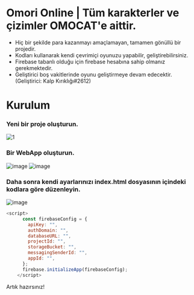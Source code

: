 # Omori Online | Tüm karakterler ve çizimler OMOCAT'e aittir.
- Hiç bir şekilde para kazanmayı amaçlamayan, tamamen gönüllü bir projedir.
- Kodları kullanarak kendi çevrimiçi oyunuzu yapabilir, geliştirebilirsiniz.
- Firebase tabanlı olduğu için firebase hesabına sahip olmanız gerekmektedir.
- Geliştirici boş vakitlerinde oyunu geliştirmeye devam edecektir. (Geliştirici: Kalp Kırıklığı#2612)

# Kurulum


### Yeni bir proje oluşturun.

![1](https://user-images.githubusercontent.com/69736486/227406503-1d600164-291b-4058-afce-45c76494ca8d.png)
### Bir WebApp oluşturun.
![image](https://user-images.githubusercontent.com/69736486/227406875-846f9b7c-7708-4910-b5c4-869997b58001.png)
![image](https://user-images.githubusercontent.com/69736486/227406959-264ea60f-4e14-403d-8ac8-2c754642f0fa.png)
### Daha sonra kendi ayarlarınızı index.html dosyasının içindeki kodlara göre düzenleyin.
![image](https://user-images.githubusercontent.com/69736486/227407000-076b4139-2424-4f5a-ba66-93b2b5e61c71.png)
```javascript
<script>
      const firebaseConfig = {
        apiKey: "",
        authDomain: "",
        databaseURL: "",
        projectId: "",
        storageBucket: "",
        messagingSenderId: "",
        appId: "",
      };
      firebase.initializeApp(firebaseConfig);
    </script>

```

Artık hazırsınız!
